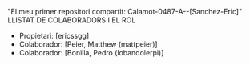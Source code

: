 "El meu primer repositori compartit: Calamot-0487-A--[Sanchez-Eric]"
LLISTAT DE COLABORADORS I EL ROL
- Propietari: [ericssgg]
- Colaborador: [Peier, Matthew (mattpeier)]
- Colaborador: [Bonilla, Pedro (lobandolerpi)] 
